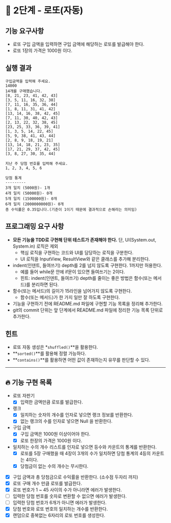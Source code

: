 # 🚀 2단계 - 로또(자동)

## 기능 요구사항
- 로또 구입 금액을 입력하면 구입 금액에 해당하는 로또를 발급해야 한다.
- 로또 1장의 가격은 1000원 이다.

## 실행 결과

```
구입금액을 입력해 주세요.
14000
14개를 구매했습니다.
[8, 21, 23, 41, 42, 43]
[3, 5, 11, 16, 32, 38]
[7, 11, 16, 35, 36, 44]
[1, 8, 11, 31, 41, 42]
[13, 14, 16, 38, 42, 45]
[7, 11, 30, 40, 42, 43]
[2, 13, 22, 32, 38, 45]
[23, 25, 33, 36, 39, 41]
[1, 3, 5, 14, 22, 45]
[5, 9, 38, 41, 43, 44]
[2, 8, 9, 18, 19, 21]
[13, 14, 18, 21, 23, 35]
[17, 21, 29, 37, 42, 45]
[3, 8, 27, 30, 35, 44]

지난 주 당첨 번호를 입력해 주세요.
1, 2, 3, 4, 5, 6

당첨 통계
---------
3개 일치 (5000원)- 1개
4개 일치 (50000원)- 0개
5개 일치 (1500000원)- 0개
6개 일치 (2000000000원)- 0개
총 수익률은 0.35입니다.(기준이 1이기 때문에 결과적으로 손해라는 의미임)

```

## 프로그래밍 요구 사항

- **모든 기능을 TDD로 구현해 단위 테스트가 존재해야 한다.** 단, UI(System.out, System.in) 로직은 제외
    - 핵심 로직을 구현하는 코드와 UI를 담당하는 로직을 구분한다.
    - UI 로직을 InputView, ResultView와 같은 클래스를 추가해 분리한다.
- indent(인덴트, 들여쓰기) depth를 2를 넘지 않도록 구현한다. 1까지만 허용한다.
    - 예를 들어 while문 안에 if문이 있으면 들여쓰기는 2이다.
    - 힌트: indent(인덴트, 들여쓰기) depth를 줄이는 좋은 방법은 함수(또는 메서드)를 분리하면 된다.
- 함수(또는 메서드)의 길이가 15라인을 넘어가지 않도록 구현한다.
    - 함수(또는 메서드)가 한 가지 일만 잘 하도록 구현한다.
- 기능을 구현하기 전에 README.md 파일에 구현할 기능 목록을 정리해 추가한다.
- git의 commit 단위는 앞 단계에서 README.md 파일에 정리한 기능 목록 단위로 추가한다.

## 힌트

- 로또 자동 생성은 *`shuffled()`**을 활용한다.
- **`sorted()`**를 활용해 정렬 가능하다.
- **`contains()`**를 활용하면 어떤 값이 존재하는지 유무를 판단할 수 있다.

---

## 🔥 기능 구현 목록
- 로또 자판기
  - [x] 입력한 금액만큼 로또를 발급한다.
- 랭크
  - [x] 일치하는 숫자의 개수를 인자로 넣으면 랭크 정보를 반환한다.
  - [x] 없는 랭크의 수를 인자로 넣으면 Null 을 반환한다.
- 구입 금액
  - [x] 구입 금액은 1000원 이상이어야 한다.
  - [x] 로또 한장의 가격은 1000원 이다.
- 일치하는 수의 개수 리스트를 인자로 넣으면 등수와 카운트의 통계를 반환한다.
  - [x] 로또를 5장 구매했을 때 4장이 3개의 수가 일치하면 당첨 통계의 4등의 카운트는 4이다.
  - [x] 당첨금이 없는 수의 개수는 무시한다.
- [x] 구입 금액과 총 당첨금으로 수익률을 반환한다. (소수점 두자리 까지)
- [x] 로또 구매 개수 만큼 로또를 발급한다.
- [x] 로또 번호가 1 ~ 45 사이의 수가 아니라면 에러가 발생한다.
- [ ] 입력한 당첨 번호를 숫자로 변환할 수 없으면 에러가 발생한다.
- [ ] 입력한 당첨 번호가 6개가 아니면 에러가 발생한다.
- [x] 당첨 번호와 로또 번호의 일치하는 개수를 반환한다.
- [x] 랜덤으로 중복없는 6자리의 로또 번호를 생성한다.
